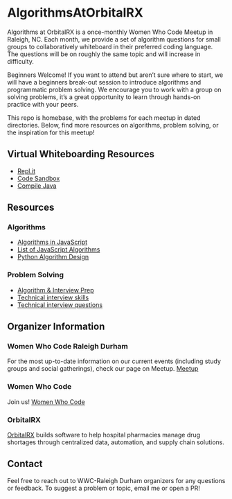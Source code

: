 # AlgorithmsAtOrbitalRX

Algorithms at OrbitalRX is a once-monthly Women Who Code Meetup in Raleigh, NC. Each month, we provide a set of algorithm questions for small groups to collaboratively whiteboard in their preferred coding language. The questions will be on roughly the same topic and will increase in difficulty.

Beginners Welcome! If you want to attend but aren’t sure where to start, we will have a beginners break-out session to introduce algorithms and programmatic problem solving. We encourage you to work with a group on solving problems, it’s a great opportunity to learn through hands-on practice with your peers.

This repo is homebase, with the problems for each meetup in dated directories. Below, find more resources on algorithms, problem solving, or the inspiration for this meetup!

## Virtual Whiteboarding Resources
- [Repl.it](https://repl.it/~)
- [Code Sandbox](https://codesandbox.io/index2)
- [Compile Java](https://www.compilejava.net/)

## Resources
### Algorithms
- [Algorithms in JavaScript](https://medium.com/siliconwat/algorithms-in-javascript-b0bed68f4038)
- [List of JavaScript Algorithms](https://github.com/trekhleb/javascript-algorithms)
- [Python Algorithm Design](https://www.tutorialspoint.com/python_data_structure/python_algorithm_design.htm)

### Problem Solving
- [Algorithm & Interview Prep](http://meetupresources.herokuapp.com/index.html)
- [Technical interview skills](https://www.fullstackacademy.com/blog/how-to-ace-a-technical-interview-reacto)
- [Technical interview questions](http://katemats.com/interview-questions/)

## Organizer Information
### Women Who Code Raleigh Durham
For the most up-to-date information on our current events (including study groups and social gatherings), check our page on Meetup.
[Meetup](https://www.meetup.com/Women-Who-Code-Raleigh-Durham/)

### Women Who Code
Join us!
[Women Who Code](https://www.womenwhocode.com/)

### OrbitalRX
[OrbitalRX](https://orbitalrx.com/) builds software to help hospital pharmacies manage drug shortages through centralized data, automation, and supply chain solutions. 

## Contact
Feel free to reach out to WWC-Raleigh Durham organizers for any questions or feedback. To suggest a problem or topic, email me or open a PR!
